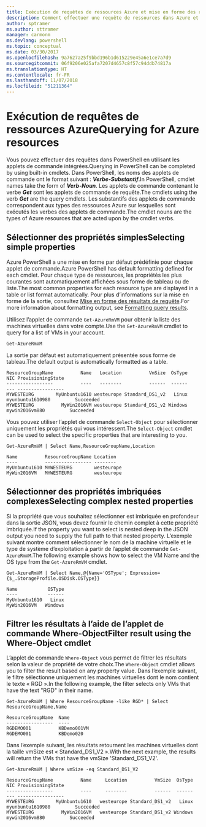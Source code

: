 ```yaml
---
title: Exécution de requêtes de ressources Azure et mise en forme des résultats | Microsoft Docs
description: Comment effectuer une requête de ressources dans Azure et mettre en forme les résultats.
author: sptramer
ms.author: sttramer
manager: carmonm
ms.devlang: powershell
ms.topic: conceptual
ms.date: 03/30/2017
ms.openlocfilehash: 9a7627a25f9bbd196b1d615229e45a6e1ce7a7d9
ms.sourcegitcommit: 06f9206e025afa7207d4657c8f57c94ddb74817a
ms.translationtype: HT
ms.contentlocale: fr-FR
ms.lasthandoff: 11/07/2018
ms.locfileid: "51211364"
---
```

# <a name="querying-for-azure-resources"></a><span data-ttu-id="1406c-103">Exécution de requêtes de ressources Azure</span><span class="sxs-lookup"><span data-stu-id="1406c-103">Querying for Azure resources</span></span>

<span data-ttu-id="1406c-104">Vous pouvez effectuer des requêtes dans PowerShell en utilisant les applets de commande intégrées.</span><span class="sxs-lookup"><span data-stu-id="1406c-104">Querying in PowerShell can be completed by using built-in cmdlets.</span></span> <span data-ttu-id="1406c-105">Dans PowerShell, les noms des applets de commande ont le format suivant : **_Verbe-Substantif_**.</span><span class="sxs-lookup"><span data-stu-id="1406c-105">In PowerShell, cmdlet names take the form of **_Verb-Noun_**.</span></span> <span data-ttu-id="1406c-106">Les applets de commande contenant le verbe **_Get_** sont les applets de commande de requête.</span><span class="sxs-lookup"><span data-stu-id="1406c-106">The cmdlets using the verb **_Get_** are the query cmdlets.</span></span> <span data-ttu-id="1406c-107">Les substantifs des applets de commande correspondent aux types des ressources Azure sur lesquelles sont exécutés les verbes des applets de commande.</span><span class="sxs-lookup"><span data-stu-id="1406c-107">The cmdlet nouns are the types of Azure resources that are acted upon by the cmdlet verbs.</span></span>

## <a name="selecting-simple-properties"></a><span data-ttu-id="1406c-108">Sélectionner des propriétés simples</span><span class="sxs-lookup"><span data-stu-id="1406c-108">Selecting simple properties</span></span>

<span data-ttu-id="1406c-109">Azure PowerShell a une mise en forme par défaut prédéfinie pour chaque applet de commande.</span><span class="sxs-lookup"><span data-stu-id="1406c-109">Azure PowerShell has default formatting defined for each cmdlet.</span></span> <span data-ttu-id="1406c-110">Pour chaque type de ressources, les propriétés les plus courantes sont automatiquement affichées sous forme de tableau ou de liste.</span><span class="sxs-lookup"><span data-stu-id="1406c-110">The most common properties for each resource type are displayed in a table or list format automatically.</span></span> <span data-ttu-id="1406c-111">Pour plus d’informations sur la mise en forme de la sortie, consultez [Mise en forme des résultats de requête](formatting-output.md).</span><span class="sxs-lookup"><span data-stu-id="1406c-111">For more information about formatting output, see [Formatting query results](formatting-output.md).</span></span>

<span data-ttu-id="1406c-112">Utilisez l’applet de commande `Get-AzureRmVM` pour obtenir la liste des machines virtuelles dans votre compte.</span><span class="sxs-lookup"><span data-stu-id="1406c-112">Use the `Get-AzureRmVM` cmdlet to query for a list of VMs in your account.</span></span>

```powershell-interactive
Get-AzureRmVM
```

<span data-ttu-id="1406c-113">La sortie par défaut est automatiquement présentée sous forme de tableau.</span><span class="sxs-lookup"><span data-stu-id="1406c-113">The default output is automatically formatted as a table.</span></span>

```output
ResourceGroupName          Name   Location          VmSize  OsType              NIC ProvisioningState
-----------------          ----   --------          ------  ------              --- -----------------
MYWESTEURG        MyUnbuntu1610 westeurope Standard_DS1_v2   Linux myunbuntu1610980         Succeeded
MYWESTEURG          MyWin2016VM westeurope Standard_DS1_v2 Windows   mywin2016vm880         Succeeded
```

<span data-ttu-id="1406c-114">Vous pouvez utiliser l’applet de commande `Select-Object` pour sélectionner uniquement les propriétés qui vous intéressent.</span><span class="sxs-lookup"><span data-stu-id="1406c-114">The `Select-Object` cmdlet can be used to select the specific properties that are interesting to you.</span></span>

```powershell-interactive
Get-AzureRmVM | Select Name,ResourceGroupName,Location
```

```output
Name          ResourceGroupName Location
----          ----------------- --------
MyUnbuntu1610 MYWESTEURG        westeurope
MyWin2016VM   MYWESTEURG        westeurope
```

## <a name="selecting-complex-nested-properties"></a><span data-ttu-id="1406c-115">Sélectionner des propriétés imbriquées complexes</span><span class="sxs-lookup"><span data-stu-id="1406c-115">Selecting complex nested properties</span></span>

<span data-ttu-id="1406c-116">Si la propriété que vous souhaitez sélectionner est imbriquée en profondeur dans la sortie JSON, vous devez fournir le chemin complet à cette propriété imbriquée.</span><span class="sxs-lookup"><span data-stu-id="1406c-116">If the property you want to select is nested deep in the JSON output you need to supply the full path to that nested property.</span></span> <span data-ttu-id="1406c-117">L’exemple suivant montre comment sélectionner le nom de la machine virtuelle et le type de système d’exploitation à partir de l’applet de commande `Get-AzureRmVM`.</span><span class="sxs-lookup"><span data-stu-id="1406c-117">The following example shows how to select the VM Name and the OS type from the `Get-AzureRmVM` cmdlet.</span></span>

```powershell-interactive
Get-AzureRmVM | Select Name,@{Name='OSType'; Expression={$_.StorageProfile.OSDisk.OSType}}
```

```output
Name           OSType
----           ------
MyUnbuntu1610   Linux
MyWin2016VM   Windows
```

## <a name="filter-result-using-the-where-object-cmdlet"></a><span data-ttu-id="1406c-118">Filtrer les résultats à l’aide de l’applet de commande Where-Object</span><span class="sxs-lookup"><span data-stu-id="1406c-118">Filter result using the Where-Object cmdlet</span></span>

<span data-ttu-id="1406c-119">L’applet de commande `Where-Object` vous permet de filtrer les résultats selon la valeur de propriété de votre choix.</span><span class="sxs-lookup"><span data-stu-id="1406c-119">The `Where-Object` cmdlet allows you to filter the result based on any property value.</span></span> <span data-ttu-id="1406c-120">Dans l’exemple suivant, le filtre sélectionne uniquement les machines virtuelles dont le nom contient le texte « RGD ».</span><span class="sxs-lookup"><span data-stu-id="1406c-120">In the following example, the filter selects only VMs that have the text "RGD" in their name.</span></span>

```powershell-interactive
Get-AzureRmVM | Where ResourceGroupName -like RGD* | Select ResourceGroupName,Name
```

```output
ResourceGroupName  Name
-----------------  ----
RGDEMO001          KBDemo001VM
RGDEMO001          KBDemo020
```

<span data-ttu-id="1406c-121">Dans l’exemple suivant, les résultats retournent les machines virtuelles dont la taille vmSize est « Standard_DS1_V2 ».</span><span class="sxs-lookup"><span data-stu-id="1406c-121">With the next example, the results will return the VMs that have the vmSize 'Standard_DS1_V2'.</span></span>

```powershell-interactive
Get-AzureRmVM | Where vmSize -eq Standard_DS1_V2
```

```output
ResourceGroupName          Name     Location          VmSize  OsType              NIC ProvisioningState
-----------------          ----     --------          ------  ------              --- -----------------
MYWESTEURG        MyUnbuntu1610   westeurope Standard_DS1_v2   Linux myunbuntu1610980         Succeeded
MYWESTEURG          MyWin2016VM   westeurope Standard_DS1_v2 Windows   mywin2016vm880         Succeeded
```
